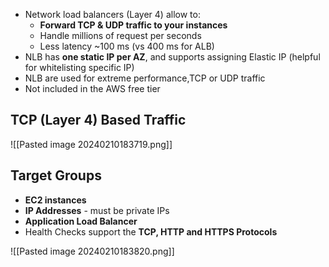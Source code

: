 - Network load balancers (Layer 4) allow to:
	- **Forward TCP & UDP traffic to your instances**
	- Handle millions of request per seconds
	- Less latency ~100 ms (vs 400 ms for ALB)
- NLB has **one static IP per AZ**, and supports assigning Elastic IP (helpful for whitelisting specific IP)
- NLB are used for extreme performance,TCP or UDP traffic
- Not included in the AWS free tier

## TCP (Layer 4) Based Traffic
![[Pasted image 20240210183719.png]]

## Target Groups
- **EC2 instances**
- **IP Addresses** - must be private IPs
- **Application Load Balancer**
- Health Checks support the **TCP, HTTP and HTTPS Protocols**

![[Pasted image 20240210183820.png]]
